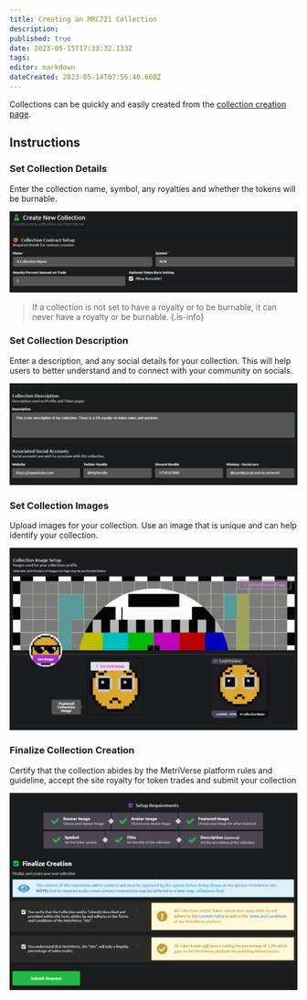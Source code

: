 ```yaml
---
title: Creating an MRC721 Collection
description: 
published: true
date: 2023-05-15T17:33:32.133Z
tags: 
editor: markdown
dateCreated: 2023-05-14T07:56:40.660Z
---
```


Collections can be quickly and easily created from the [collection creation page](https://metriverse.exchange/app/manage/collection/create).

## Instructions
### Set Collection Details

Enter the collection name, symbol, any royalties and whether the tokens will be burnable.

![create_collection_1.png](/developer-guides/create_collection_1.png)

> If a collection is not set to have a royalty or to be burnable, it can never have a royalty or be burnable.
{.is-info}

### Set Collection Description

Enter a description, and any social details for your collection. This will help users to better understand and to connect with your community on socials.

![create_collection_2.png](/developer-guides/create_collection_2.png)

### Set Collection Images

Upload images for your collection. Use an image that is unique and can help identify your collection.

![create_collection_3.png](/developer-guides/create_collection_3.png)


### Finalize Collection Creation

Certify that the collection abides by the MetriVerse platform rules and guideline, accept the site royalty for token trades and submit your collection

![create_collection_4.png](/developer-guides/create_collection_4.png)